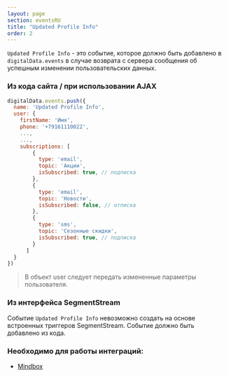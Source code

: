 ```yaml
---
layout: page
section: eventsRU
title: "Updated Profile Info"
order: 2
---
```

`Updated Profile Info` - это событие, которое должно быть добавлено в `digitalData.events` в случае возврата с сервера сообщения об успешным изменении пользовательских данных.

### Из кода сайта / при использовании AJAX
```javascript
digitalData.events.push({
  name: 'Updated Profile Info',
  user: {
    firstName: 'Имя',
    phone: '+79161110022',
    ...,
    ...,
    subscriptions: [
        {
          type: 'email',
          topic: 'Акции',
          isSubscribed: true, // подписка
        },
        {
          type: 'email',
          topic: 'Новости',
          isSubscribed: false, // отписка
        },
        {
          type: 'sms',
          topic: 'Сезонные скидки',
          isSubscribed: true, // подписка
        }
      ]
  }
})
```
> В объект user следует передать измененные параметры пользователя.

### Из интерфейса SegmentStream
Событие `Updated Profile Info` невозможно создать на основе встроенных триггеров SegmentStream. Событие должно быть добавлено из кода.

### Необходимо для работы интеграций:
* [Mindbox](/integrations/mindbox)
